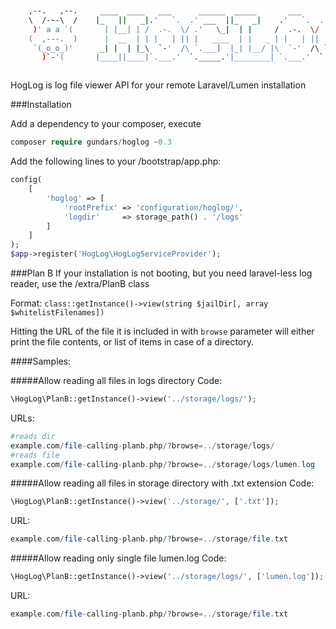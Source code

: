 
```bash


    ,--.   ,--.     ____  ____   ___      ______  _____       ___      ______
    \  /-~-\  /    |_   ||   _|.'   `.  .' ___  ||_   _|    .'   `.  .' ___  |
     )' a a `(       | |__| | /  .-.  \/ .'   \_|  | |     /  .-.  \/ .'   \_|
    (  ,---.  )      |  __  | | |   | || |   ____  | |   _ | |   | || |   ____
     `(_o_o_)'      _| |  | |_\  `-'  /\ `.___]  |_| |__/ |\  `-'  /\ `.___]  |
       )`-'(       |____||____|`.___.'  `._____.'|________| `.___.'  `._____.'



```
HogLog is log file viewer API for your remote Laravel/Lumen installation

###Installation

Add a dependency to your composer, execute
```php
composer require gundars/hoglog ~0.3
```


Add the following lines to your /bootstrap/app.php:
```php
config(
    [
        'hoglog' => [
            'rootPrefix' => 'configuration/hoglog/',
            'logdir'     => storage_path() . '/logs'
        ]
    ]
);
$app->register('HogLog\HogLogServiceProvider');
```
###Plan B
If your installation is not booting, but you need laravel-less log reader, use the /extra/PlanB class

Format:
```class::getInstance()->view(string $jailDir[, array $whitelistFilenames])```

Hitting the URL of the file it is included in with `browse` parameter will either print the file contents, or list of items in case of a directory.

####Samples:

#####Allow reading all files in logs directory
Code: 
```php
\HogLog\PlanB::getInstance()->view('../storage/logs/');
```
URLs:  
```php
#reads dir
example.com/file-calling-planb.php/?browse=../storage/logs/
#reads file
example.com/file-calling-planb.php/?browse=../storage/logs/lumen.log
```

#####Allow reading all files in storage directory with .txt extension
Code: 
```php
\HogLog\PlanB::getInstance()->view('../storage/', ['.txt']);
```
URL:  
```php
example.com/file-calling-planb.php/?browse=../storage/file.txt
```

#####Allow reading only single file lumen.log
Code: 
```php
\HogLog\PlanB::getInstance()->view('../storage/logs/', ['lumen.log']);
```
URL:  
```php
example.com/file-calling-planb.php/?browse=../storage/file.txt
```
